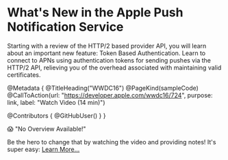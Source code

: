 # What's New in the Apple Push Notification Service

Starting with a review of the HTTP/2 based provider API, you will learn about an important new feature: Token Based Authentication. Learn to connect to APNs using authentication tokens for sending pushes via the HTTP/2 API, relieving you of the overhead associated with maintaining valid certificates.

@Metadata {
   @TitleHeading("WWDC16")
   @PageKind(sampleCode)
   @CallToAction(url: "https://developer.apple.com/wwdc16/724", purpose: link, label: "Watch Video (14 min)")

   @Contributors {
      @GitHubUser(<replace this with your GitHub handle>)
   }
}

😱 "No Overview Available!"

Be the hero to change that by watching the video and providing notes! It's super easy:
 [Learn More…](https://wwdcnotes.com/documentation/wwdcnotes/contributing)

